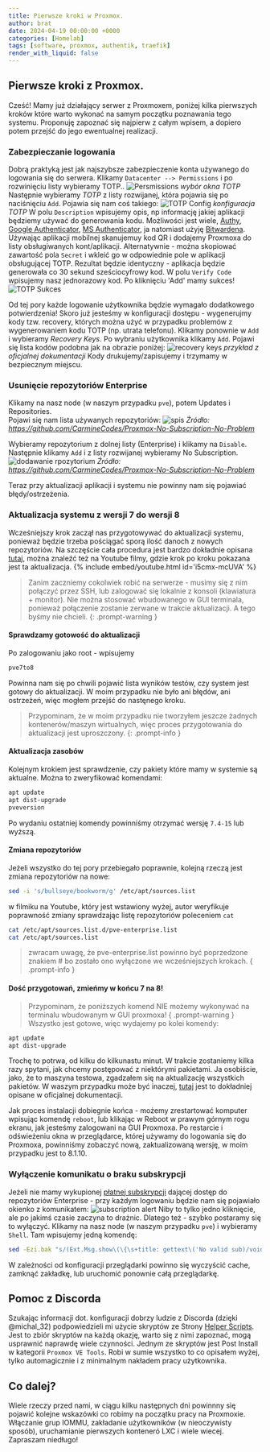 ```yaml
---
title: Pierwsze kroki w Proxmox.
author: brat
date: 2024-04-19 00:00:00 +0000
categories: [Homelab]
tags: [software, proxmox, authentik, traefik]
render_with_liquid: false
---
```

## Pierwsze kroki z Proxmox.

Cześć!
Mamy już działający serwer z Proxmoxem, poniżej kilka pierwszych kroków które warto wykonać na samym początku poznawania tego systemu. Proponuję zapoznać się najpierw z całym wpisem, a dopiero potem przejść do jego ewentualnej realizacji.

### Zabezpieczanie logowania
Dobrą praktyką jest jak najszybsze zabezpieczenie konta używanego do logowania się do serwera.
Klikamy `Datacenter --> Permissions` i po rozwinięciu listy wybieramy TOTP..
![Persmissions](/assets/img/2024-04-19/2fa-1.jpg)
_wybór okna TOTP_
Następnie wybieramy _TOTP_ z listy rozwijanej, która pojawia się po naciśnięciu `Add`.
Pojawia się nam coś takiego:
![TOTP Config](/assets/img/2024-04-19/2fa-2.jpg)
_konfiguracja TOTP_
W polu `Description` wpisujemy opis, np informację jakiej aplikacji będziemy używać do generowania kodu. Możliwości jest wiele, [Authy](https://authy.com/), [Google Authenticator](https://play.google.com/store/apps/details?id=com.google.android.apps.authenticator2), [MS Authenticator](https://www.microsoft.com/pl-pl/security/mobile-authenticator-app), ja natomiast użyję [Bitwardena](https://bitwarden.com/).
Używając aplikacji mobilnej skanujemuy kod QR i dodajemy Proxmoxa do listy obsługiwanych kont/aplikacji. Alternatywnie - można skopiować zawartość pola `Secret` i wkleić go w odpowiednie pole w aplikacji obsługującej TOTP. Rezultat będzie identyczny - aplikacja będzie generowała co 30 sekund sześciocyfrowy kod. W polu `Verify Code` wpisujemy nasz jednorazowy kod. Po kliknięciu 'Add' mamy sukces!
![TOTP Sukces](assets/img/2024-04-19/2fa-3.jpg)

Od tej pory każde logowanie użytkownika będzie wymagało dodatkowego potwierdzenia!
Skoro już jesteśmy w konfiguracji dostępu - wygenerujmy kody tzw. recovery, których można użyć w przypadku problemów z wygenerowaniem kodu TOTP (np. utrata telefonu). Klikamy ponownie w `Add` i wybieramy _Recovery Keys_. Po wybraniu użytkownika klikamy `Add`. Pojawi się lista kodów podobna jak na obrazie poniżej:
![recovery keys](https://pve.brathaneq.eu.org/pve-docs/images/screenshot/pve-gui-tfa-add-recovery-keys.png)
_przykład z oficjalnej dokumentacji_
Kody drukujemy/zapisujemy i trzymamy w bezpiecznym miejscu.


### Usunięcie repozytoriów Enterprise 
Klikamy na nasz node (w naszym przypadku `pve`), potem Updates i Repositories.  
Pojawi się nam lista używanych repozytoriów:
![spis](https://user-images.githubusercontent.com/63487881/203458586-48eb767c-ac27-4362-978c-092841238959.png)
_Źródło: https://github.com/CarmineCodes/Proxmox-No-Subscription-No-Problem_

Wybieramy repozytorium z dolnej listy (Enterprise) i klikamy na `Disable`.
Następnie klikamy `Add` i z listy rozwijanej wybieramy No Subscription.
![dodawanie rpozytorium](https://user-images.githubusercontent.com/63487881/203459229-88135996-491b-4ccc-97a2-aa10d2becb5c.png)
_Źródło: https://github.com/CarmineCodes/Proxmox-No-Subscription-No-Problem_

Teraz przy aktualizacji aplikacji i systemu nie powinny nam się pojawiać błędy/ostrzeżenia.

### Aktualizacja systemu z wersji 7 do wersji 8
Wcześniejszy krok zaczął nas przygotowywać do aktualizacji systemu, ponieważ będzie trzeba pościągać sporą ilość danoch z nowych repozytoriów. Na szczęście cała procedura jest bardzo dokładnie opisana [tutaj](https://pve.proxmox.com/wiki/Upgrade_from_7_to_8), można znaleźć też na Youtube filmy, gdzie krok po kroku pokazana jest ta aktualizacja. {% include embed/youtube.html id='i5cmx-mcUVA' %}
> Zanim zaczniemy cokolwiek robić na serwerze - musimy się z nim połączyć przez SSH, lub zalogować się lokalnie z konsoli (klawiatura + monitor). Nie można stosować wbudowanego w GUI terminala, ponieważ połączenie zostanie zerwane w trakcie aktualizacji. A tego byśmy nie chcieli.
{: .prompt-warning }

#### Sprawdzamy gotowość do aktualizacji
Po zalogowaniu jako root - wpisujemy 
```bash
pve7to8
```
Powinna nam się po chwili pojawić lista wyników testów, czy system jest gotowy do aktualizacji. W moim przypadku nie było ani błędów, ani ostrzeżeń, więc mogłem przejść do nastęnego kroku. 
>Przypominam, że w moim przypadku nie tworzyłem jeszcze żadnych kontenerów/maszyn wirtualnych, więc proces przygotowania do aktualizacji jest uproszczony.
{: .prompt-info }

#### Aktualizacja zasobów
Kolejnym krokiem jest sprawdzenie, czy pakiety które mamy w systemie są aktualne. Można to zweryfikować komendami:
```bash
apt update
apt dist-upgrade
pveversion
```
Po wydaniu ostatniej komendy powinniśmy otrzymać wersję `7.4-15` lub wyższą.

#### Zmiana repozytoriów
Jeżeli wszystko do tej pory przebiegało poprawnie, kolejną rzeczą jest zmiana repozytoriów na nowe:
```bash
sed -i 's/bullseye/bookworm/g' /etc/apt/sources.list
```
w filmiku na Youtube, który jest wstawiony wyżej, autor weryfikuje poprawność zmiany sprawdzając listę repozytoriów poleceniem `cat`
```bash
cat /etc/apt/sources.list.d/pve-enterprise.list
cat /etc/apt/sources.list
```
>zwracam uwagę, że pve-enterprise.list powinno być poprzedzone znakiem # bo zostało ono wyłączone we wcześniejszych krokach.
{ .prompt-info }

#### Dość przygotowań, zmieńmy w końcu 7 na 8!
>Przypominam, że poniższych komend NIE możemy wykonywać na terminalu wbudowanym w GUI proxmoxa!
{ .prompt-warning }
Wszystko jest gotowe, więc wydajemy po kolei komendy:
```bash
apt update
apt dist-upgrade
```
Trochę to potrwa, od kilku do kilkunastu minut. W trakcie zostaniemy kilka razy spytani, jak chcemy postępować z niektórymi pakietami. Ja osobiście, jako, że to maszyna testowa, zgadzałem się na aktualizację wszystkich pakietów. W waszym przypadku może być inaczej, [tutaj](https://pve.proxmox.com/wiki/Upgrade_from_7_to_8#Upgrade_the_system_to_Debian_Bookworm_and_Proxmox_VE_8.0) jest to dokładniej opisane w oficjalnej dokumentacji.

Jak proces instalacji dobiegnie końca - możemy zrestartować komputer wpisując komendę `reboot`, lub klikając w Reboot w prawym górnym rogu ekranu, jak jesteśmy zalogowani na GUI Proxmoxa.
Po restarcie i odświeżeniu okna w przeglądarce, której używamy do logowania się do Proxmoxa, powinniśmy zobaczyć nową, zaktualizowaną wersję, w moim przypadku jest to 8.1.10.

### Wyłączenie komunikatu o braku subskrypcji
Jeżeli nie mamy wykupionej [płatnej subskrypcji](https://www.proxmox.com/en/proxmox-virtual-environment/pricing) dającej dostęp do repozytoriów Enterprise - przy każdym logowaniu będzie nam się pojawiało okienko z komunikatem:
![subscription alert](/assets/imng/2024-04-19/subscription.jpg)
Niby to tylko jedno kliknięcie, ale po jakimś czasie zaczyna to drażnic. Dlatego też - szybko postaramy się to wyłączyć.
Klikamy na nasz node (w naszym przypadku `pve`) i wybieramy `Shell`.
Tam wpisujemy jedną komendę:
```bash
sed -Ezi.bak "s/(Ext.Msg.show\(\{\s+title: gettext\('No valid sub)/void\(\{ \/\/\1/g" /usr/share/javascript/proxmox-widget-toolkit/proxmoxlib.js && systemctl restart pveproxy.service
```
W zależności od konfiguracji przeglądarki powinno się wyczyścić cache, zamknąć zakładkę, lub uruchomić ponownie całą przeglądarkę. 

## Pomoc z Discorda
Szukając informacji dot. konfiguracji dobrzy ludzie z Discorda (dzięki @michal_32) podpowiedzieli mi użycie skryptów ze Strony [Helper Scripts](https://tteck.github.io/Proxmox/). Jest to zbiór skryptów na każdą okazję, warto się z nimi zapoznać, mogą usprawnić naprawdę wiele czynności. Jednym ze skryptów jest Post Install w kategorii `Proxmox VE Tools`. Robi w sumie wszystko to co opisałem wyżej, tylko automagicznie i z minimalnym nakładem pracy użytkownika.

## Co dalej?
Wiele rzeczy przed nami, w ciągu kilku następnych dni powinnny się pojawić kolejne wskazówki co robimy na początku pracy na Proxmoxie. Włączanie grup IOMMU, zakładanie użytkowników (w nieoczywisty sposób), uruchamianie pierwszych konteneró LXC i wiele wiecej. 
Zapraszam niedługo!
